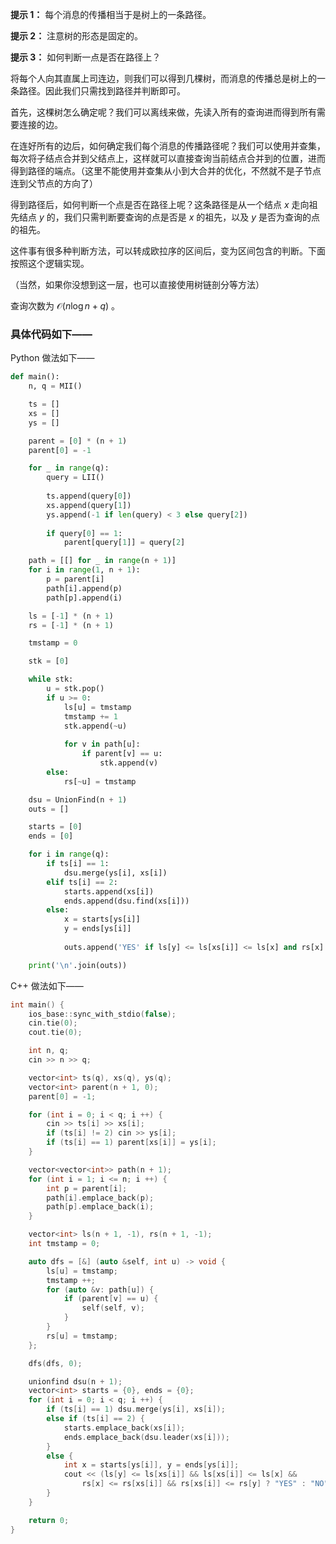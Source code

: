 **提示 1：** 每个消息的传播相当于是树上的一条路径。

**提示 2：** 注意树的形态是固定的。

**提示 3：** 如何判断一点是否在路径上？

将每个人向其直属上司连边，则我们可以得到几棵树，而消息的传播总是树上的一条路径。因此我们只需找到路径并判断即可。

首先，这棵树怎么确定呢？我们可以离线来做，先读入所有的查询进而得到所有需要连接的边。

在连好所有的边后，如何确定我们每个消息的传播路径呢？我们可以使用并查集，每次将子结点合并到父结点上，这样就可以直接查询当前结点合并到的位置，进而得到路径的端点。（这里不能使用并查集从小到大合并的优化，不然就不是子节点连到父节点的方向了）

得到路径后，如何判断一个点是否在路径上呢？这条路径是从一个结点 $x$ 走向祖先结点 $y$ 的，我们只需判断要查询的点是否是 $x$ 的祖先，以及 $y$ 是否为查询的点的祖先。

这件事有很多种判断方法，可以转成欧拉序的区间后，变为区间包含的判断。下面按照这个逻辑实现。

（当然，如果你没想到这一层，也可以直接使用树链剖分等方法）

查询次数为 $\mathcal{O}(n\log n+q)$ 。

### 具体代码如下——

Python 做法如下——

```Python []
def main():
    n, q = MII()

    ts = []
    xs = []
    ys = []

    parent = [0] * (n + 1)
    parent[0] = -1

    for _ in range(q):
        query = LII()
        
        ts.append(query[0])
        xs.append(query[1])
        ys.append(-1 if len(query) < 3 else query[2])
        
        if query[0] == 1:
            parent[query[1]] = query[2]

    path = [[] for _ in range(n + 1)]
    for i in range(1, n + 1):
        p = parent[i]
        path[i].append(p)
        path[p].append(i)

    ls = [-1] * (n + 1)
    rs = [-1] * (n + 1)

    tmstamp = 0

    stk = [0]

    while stk:
        u = stk.pop()
        if u >= 0:
            ls[u] = tmstamp
            tmstamp += 1
            stk.append(~u)
            
            for v in path[u]:
                if parent[v] == u:
                    stk.append(v)
        else:
            rs[~u] = tmstamp

    dsu = UnionFind(n + 1)
    outs = []

    starts = [0]
    ends = [0]

    for i in range(q):
        if ts[i] == 1:
            dsu.merge(ys[i], xs[i])
        elif ts[i] == 2:
            starts.append(xs[i])
            ends.append(dsu.find(xs[i]))
        else:
            x = starts[ys[i]]
            y = ends[ys[i]]
            
            outs.append('YES' if ls[y] <= ls[xs[i]] <= ls[x] and rs[x] <= rs[xs[i]] <= rs[y] else 'NO')

    print('\n'.join(outs))
```

C++ 做法如下——

```cpp []
int main() {
    ios_base::sync_with_stdio(false);
    cin.tie(0);
    cout.tie(0);

    int n, q;
    cin >> n >> q;

    vector<int> ts(q), xs(q), ys(q);
    vector<int> parent(n + 1, 0);
    parent[0] = -1;

    for (int i = 0; i < q; i ++) {
        cin >> ts[i] >> xs[i];
        if (ts[i] != 2) cin >> ys[i];
        if (ts[i] == 1) parent[xs[i]] = ys[i];
    }

    vector<vector<int>> path(n + 1);
    for (int i = 1; i <= n; i ++) {
        int p = parent[i];
        path[i].emplace_back(p);
        path[p].emplace_back(i);
    }

    vector<int> ls(n + 1, -1), rs(n + 1, -1);
    int tmstamp = 0;

    auto dfs = [&] (auto &self, int u) -> void {
        ls[u] = tmstamp;
        tmstamp ++;
        for (auto &v: path[u]) {
            if (parent[v] == u) {
                self(self, v);
            }
        }
        rs[u] = tmstamp;
    };

    dfs(dfs, 0);

    unionfind dsu(n + 1);
    vector<int> starts = {0}, ends = {0};
    for (int i = 0; i < q; i ++) {
        if (ts[i] == 1) dsu.merge(ys[i], xs[i]);
        else if (ts[i] == 2) {
            starts.emplace_back(xs[i]);
            ends.emplace_back(dsu.leader(xs[i]));
        }
        else {
            int x = starts[ys[i]], y = ends[ys[i]];
            cout << (ls[y] <= ls[xs[i]] && ls[xs[i]] <= ls[x] &&
                rs[x] <= rs[xs[i]] && rs[xs[i]] <= rs[y] ? "YES" : "NO") << '\n';
        }
    }

    return 0;
}
```